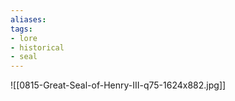 ```yaml
---
aliases:
tags:
- lore
- historical
- seal
---
```


![[0815-Great-Seal-of-Henry-III-q75-1624x882.jpg]]